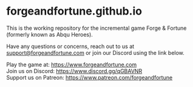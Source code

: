 # forgeandfortune.github.io
This is the working repository for the incremental game Forge & Fortune (formerly known as Abqu Heroes).

Have any questions or concerns, reach out to us at support@forgeandfortune.com or join our Discord using the link below.

Play the game at: https://www.forgeandfortune.com  
Join us on Discord: https://www.discord.gg/qGBAVNR  
Support us on Patreon: https://www.patreon.com/forgeandfortune  

